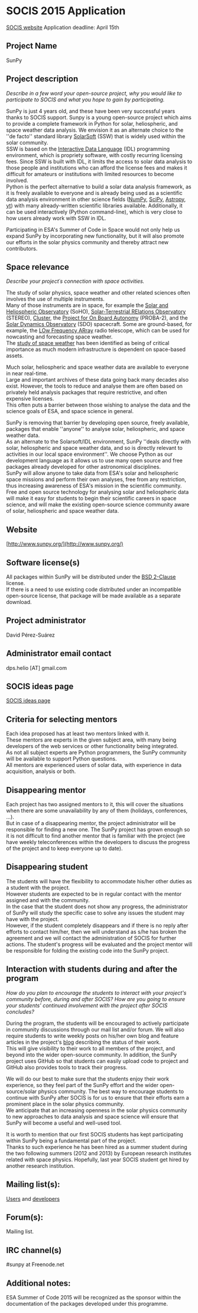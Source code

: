 # SOCIS 2015 Application

[SOCIS website](http://sophia.estec.esa.int/socis2014/)
Application deadline: April 15th

## Project Name
SunPy

## Project description
_Describe in a few word your open-source project, why you would like to participate 
to SOCIS and what you hope to gain by participating._

SunPy is just 4 years old, and these have been very successful years thanks to SOCIS support.
Sunpy is a young open-source project which aims 
to provide a complete framework in Python for solar, heliospheric, and space weather 
data analysis. 
We envision it as an alternate choice to the ''de facto'' standard library 
[SolarSoft](http://www.mssl.ucl.ac.uk/surf/sswdoc/solarsoft/) (SSW) that is widely 
used within the solar community.  
SSW is based on the  [Interactive Data Language](http://www.ittvis.com/language/en-us/productsservices/idl.aspx) (IDL) 
programming environment, which is propriety software, with costly recurring licensing fees.
Since SSW is built with IDL, it limits the access to solar data analysis to those 
people and institutions who can afford the license fees and makes it difficult for 
amateurs or institutions with limited resources to become involved.  
Python is the perfect alternative to build a solar data analysis framework, as it 
is freely available to everyone and is already being used as a scientific data analysis 
environment in other science fields ([NumPy](http://numpy.scipy.org/), 
[SciPy](http://scipy.org/), [Astropy](http://www.astropy.org/), 
[yt](http://yt-project.org/)) with many already-written scientific libraries available. 
Additionally, it can be used interactively (Python command-line), 
which is very close to how users already work with SSW in IDL.

Participating in ESA's Summer of Code in Space would not only help us expand SunPy 
by incorporating new functionality, but it will also promote our efforts in the 
solar physics community and thereby attract new contributors.

## Space relevance
_Describe your project´s connection with space activities._

The study of solar physics, space weather and other related sciences often 
involves the use of multiple instruments.  
Many of those instruments are in space, for example the 
[Solar and Heliospheric Observatory](http://sohowww.nascom.nasa.gov/) (SoHO), 
[Solar-Terrestrial RElations Observatory](http://stereo.gsfc.nasa.gov/) (STEREO), 
[Cluster](http://sci.esa.int/cluster), 
the 
[Project for On Board Autonomy](http://www.esa.int/esaMI/Proba/index.html) (PROBA-2), 
and the 
[Solar Dynamics Observatory](http://www.nasa.gov/mission_pages/sdo/main/index.html) (SDO) 
spacecraft.
Some are ground-based, for example, the [LOw Frequency ARray](http://www.lofar.org/) 
radio telescope, which can be used for nowcasting and forecasting space weather.  
The [study of space weather](http://www.esa-spaceweather.net/) has been identified 
as being of critical importance as much modern infrastructure is dependent on 
space-based assets.

Much solar, heliospheric and space weather data are available to everyone in near 
real-time.  
Large and important archives of these data going back many decades also exist. 
However, the tools to reduce and analyse them are often based on privately held 
analysis packages that require restrictive, and often expensive licenses.  
This often puts a barrier between those wishing to analyse the data and the 
science goals of ESA, and space science in general.

SunPy is removing that barrier by developing open source, freely available, 
packages that enable ''anyone'' to analyse solar, heliospheric, and space weather data.  
As an alternate to the Solarsoft/IDL environment, SunPy ''deals directly with solar, 
heliospheric and space weather data, and so is directly relevant to activities in our 
local space environment''. 
We choose Python as our development language as it allows us to use many open source 
and free packages already developed for other astronomical disciplines.  
SunPy will allow anyone to take data from ESA's solar and heliospheric space missions 
and perform their own analyses, free from any restriction, thus increasing awareness 
of ESA's mission in the scientific community.  
Free and open source technology for analysing solar and heliospheric data will make 
it easy for students to begin their scientific careers in space science, and will 
make the existing open-source science community aware of solar, heliospheric and 
space weather data.

## Website

[http://www.sunpy.org/](http://www.sunpy.org/)

## Software license(s)

All packages within SunPy will be distributed under the 
[BSD 2-Clause](http://www.opensource.org/licenses/BSD-2-Clause) license.  
If there is a need to use existing code distributed under an incompatible open-source 
license, that package will be made available as a separate download.

## Project administrator

David Pérez-Suárez

## Administrator email contact

dps.helio [AT] gmail.com

## SOCIS ideas page

[SOCIS ideas page](https://github.com/sunpy/sunpy/wiki/SOCIS-2015-Ideas-Page)

## Criteria for selecting mentors

Each idea proposed has at least two mentors linked with it.  
These mentors are experts in the given subject area, with many being developers of 
the web services or other functionality being integrated.  
As not all subject experts are Python programmers, the SunPy community will be 
available to support Python questions.  
All mentors are experienced users of solar data, with experience in data acquisition, 
analysis or both.

## Disappearing mentor

Each project has two assigned mentors to it, this will cover the situations when 
there are some unavailability by any of them (holidays, conferences, ...).  
But in case of a disappearing mentor, the project administrator will be responsible 
for finding a new one. 
The SunPy project has grown enough so it is not difficult to find another mentor 
that is familiar with the project (we have weekly teleconferences within the developers 
to discuss the progress of the project and to keep everyone up to date).

## Disappearing student

The students will have the flexibility to accommodate his/her other duties as a 
student with the project.  
However students are expected to be in regular contact with the mentor assigned 
and with the community.  
In the case that the student does not show any progress, the administrator of 
SunPy will study the specific case to solve any issues the student may have with
the project.  
However, if the student completely disappears and if there is no reply after 
efforts to contact him/her, then we will understand as s/he has broken the 
agreement and we will contact the administration of SOCIS for further actions. 
The student's progress will be evaluated and the project mentor will be responsible 
for folding the existing code into the SunPy project.

## Interaction with students during and after the program
_How do you plan to encourage the students to interact with your project's community 
before, during and after SOCIS? How are you going to ensure your students' continued 
involvement with the project after SOCIS concludes?_

During the program, the students will be encouraged to actively participate in 
community discussions through our mail list and/or forum.  We will also require 
students to write weekly posts on his/her own blog and feature articles in the 
project's [blog](http://www.sunpy.org/blog/) describing the status of their work.  
This will give visibility to their work to all members of the project, and 
beyond into the wider open-source community. 
In addition, the SunPy project uses GitHub so that students can easily upload 
code to project and GitHub also provides tools to track their progress.

We will do our best to make sure that the students enjoy their work experience, 
so they feel part of the SunPy effort and the wider open-source/solar physics 
community.
The best way to encourage students to continue with SunPy after SOCIS is for us 
to ensure that their efforts earn a prominent place in the solar physics community.  
We anticipate that an increasing openness in the solar physics community to new 
approaches to data analysis and space science will ensure that SunPy will become 
a useful and well-used tool.

It is worth to mention that our first SOCIS students has kept participating within 
SunPy being a fundamental part of the project.  
Thanks to such experience he has been hired as a summer student during the two 
following summers (2012 and 2013) by European research institutes related with 
space physics. Hopefully, last year SOCIS student get hired by another research institution.


## Mailing list(s):

[Users](https://groups.google.com/forum/?hl=en#!forum/sunpy) and 
[developers](https://groups.google.com/forum/?hl=en#!forum/sunpy-dev)

## Forum(s):

Mailing list.

## IRC channel(s)
 #sunpy at Freenode.net

## Additional notes:

ESA Summer of Code 2015 will be recognized as the sponsor within the documentation 
of the packages developed under this programme.